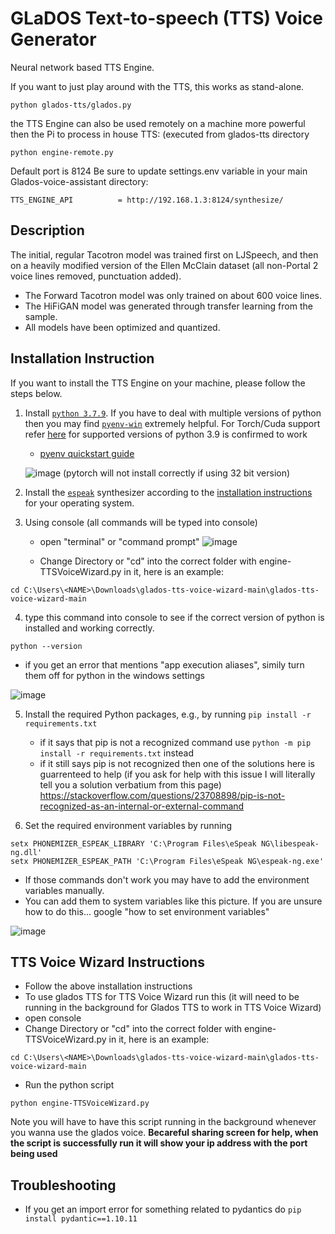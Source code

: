 # GLaDOS Text-to-speech (TTS) Voice Generator
Neural network based TTS Engine.

If you want to just play around with the TTS, this works as stand-alone.
```console
python glados-tts/glados.py
```

the TTS Engine can also be used remotely on a machine more powerful then the Pi to process in house TTS: (executed from glados-tts directory
```console
python engine-remote.py
```

Default port is 8124
Be sure to update settings.env variable in your main Glados-voice-assistant directory:
```
TTS_ENGINE_API			= http://192.168.1.3:8124/synthesize/
```


## Description
The initial, regular Tacotron model was trained first on LJSpeech, and then on a heavily modified version of the Ellen McClain dataset (all non-Portal 2 voice lines removed, punctuation added).

* The Forward Tacotron model was only trained on about 600 voice lines.
* The HiFiGAN model was generated through transfer learning from the sample.
* All models have been optimized and quantized.



## Installation Instruction
If you want to install the TTS Engine on your machine, please follow the steps
below.

1. Install [`python 3.7.9`](https://www.python.org/downloads/release/python-379/).
   If you have to deal with multiple versions of python then you may find [`pyenv-win`](https://pypi.org/project/pyenv-win/) extremely helpful. For Torch/Cuda support refer [here](https://pytorch.org/get-started/locally/#windows-python) for supported versions of python 3.9 is confirmed to work
   
      - [pyenv quickstart guide](https://github.com/pyenv-win/pyenv-win#quick-start)
      
     ![image](https://user-images.githubusercontent.com/101527472/225459133-9075a959-1d7b-4c77-a017-164fa242acbd.png)
     (pytorch will not install correctly if using 32 bit version)

   
2. Install the [`espeak`](https://github.com/espeak-ng/espeak-ng) synthesizer
   according to the [installation
   instructions](https://github.com/espeak-ng/espeak-ng/blob/master/docs/guide.md)
   for your operating system.
3. Using console (all commands will be typed into console) 
    - open "terminal" or "command prompt"
![image](https://user-images.githubusercontent.com/101527472/215557319-1b7f04e0-eabf-4830-b305-2c31922e037f.png)

    - Change Directory or "cd" into the correct folder with engine-TTSVoiceWizard.py in it, here is an example:

```console
cd C:\Users\<NAME>\Downloads\glados-tts-voice-wizard-main\glados-tts-voice-wizard-main
```
4. type this command into console to see if the correct version of python is installed and working correctly.
```console
python --version
```
- if you get an error that mentions "app execution aliases", simily turn them off for python in the windows settings
    
![image](https://user-images.githubusercontent.com/101527472/225462429-592cfb3b-ee28-4355-9d71-84466aa36a09.png)

5. Install the required Python packages, e.g., by running `pip install -r
   requirements.txt`
    - if it says that pip is not a recognized command use  `python -m pip install -r requirements.txt` instead
    - if it still says pip is not recognized then one of the solutions here is guarrenteed to help (if you ask for help with this issue I will literally tell you a solution verbatium from this page) https://stackoverflow.com/questions/23708898/pip-is-not-recognized-as-an-internal-or-external-command
  
5. Set the required environment variables by running
```console
setx PHONEMIZER_ESPEAK_LIBRARY 'C:\Program Files\eSpeak NG\libespeak-ng.dll'
setx PHONEMIZER_ESPEAK_PATH 'C:\Program Files\eSpeak NG\espeak-ng.exe'
```

- If those commands don't work you may have to add the environment variables manually.
- You can add them to system variables like this picture. If you are unsure how to do this... google "how to set environment variables"

![image](https://user-images.githubusercontent.com/101527472/216216742-45f96ff7-d9ad-4c32-8063-6ae93fc11ede.png)



   
## TTS Voice Wizard Instructions
- Follow the above installation instructions
- To use glados TTS for TTS Voice Wizard run this (it will need to be running in the background for Glados TTS to work in TTS Voice Wizard)
- open console
- Change Directory or "cd" into the correct folder with engine-TTSVoiceWizard.py in it, here is an example:

```console
cd C:\Users\<NAME>\Downloads\glados-tts-voice-wizard-main\glados-tts-voice-wizard-main
```
- Run the python script
```console
python engine-TTSVoiceWizard.py
```
Note you will have to have this script running in the background whenever you wanna use the glados voice. 
**Becareful sharing screen for help, when the script is successfully run it will show your ip address with the port being used**

## Troubleshooting
- If you get an import error for something related to pydantics do ``pip install pydantic==1.10.11``
